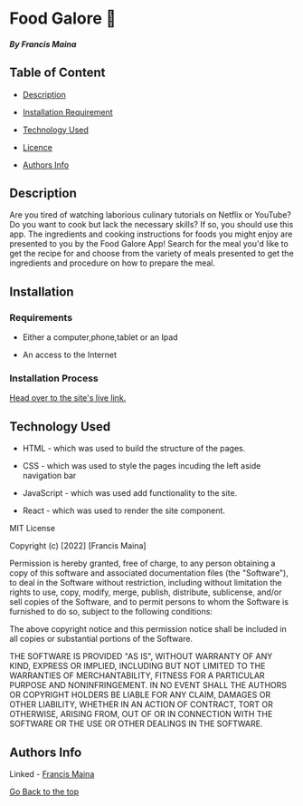 # Food Galore 🍕

##### By Francis Maina 

## Table of Content

+ [Description](#description)
+ [Installation Requirement](#Installation)
+ [Technology Used](#technology-used)

+ [Licence](#licence)
+ [Authors Info](#author-Info)

## Description
<p>Are you tired of watching laborious culinary tutorials on Netflix or YouTube?
Do you want to cook but lack the necessary skills? If so, you should use this app. The ingredients and cooking instructions for foods you might enjoy are presented to you by the Food Galore App!
Search for the meal you'd like to get the recipe for and choose from the variety of meals presented to get the ingredients and procedure on how to prepare the meal.</p>

## Installation

### Requirements

* Either a computer,phone,tablet or an Ipad

* An access to the Internet

### Installation Process

[Head over to the site's live link.](#portfolio)
## Technology Used
* HTML - which was used to build the structure of the pages.

* CSS - which was used to style the pages incuding the left aside navigation bar

* JavaScript - which was used add functionality to the site.

* React - which was used to render the site component.



MIT License

Copyright (c) [2022] [Francis Maina]

Permission is hereby granted, free of charge, to any person obtaining a copy
of this software and associated documentation files (the "Software"), to deal
in the Software without restriction, including without limitation the rights
to use, copy, modify, merge, publish, distribute, sublicense, and/or sell
copies of the Software, and to permit persons to whom the Software is
furnished to do so, subject to the following conditions:

The above copyright notice and this permission notice shall be included in all
copies or substantial portions of the Software.

THE SOFTWARE IS PROVIDED "AS IS", WITHOUT WARRANTY OF ANY KIND, EXPRESS OR
IMPLIED, INCLUDING BUT NOT LIMITED TO THE WARRANTIES OF MERCHANTABILITY,
FITNESS FOR A PARTICULAR PURPOSE AND NONINFRINGEMENT. IN NO EVENT SHALL THE
AUTHORS OR COPYRIGHT HOLDERS BE LIABLE FOR ANY CLAIM, DAMAGES OR OTHER
LIABILITY, WHETHER IN AN ACTION OF CONTRACT, TORT OR OTHERWISE, ARISING FROM,
OUT OF OR IN CONNECTION WITH THE SOFTWARE OR THE USE OR OTHER DEALINGS IN THE
SOFTWARE.


## Authors Info

Linked - [Francis Maina](https://ke.linkedin.com/in/francis-maina-kabutha)

[Go Back to the top](#https://github.com/Maina-Francis/recipe-app/new/main?readme=1#food-galore-)
